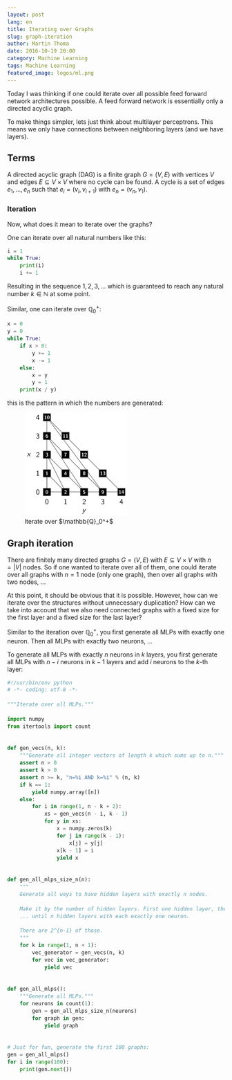 ```yaml
---
layout: post
lang: en
title: Iterating over Graphs
slug: graph-iteration
author: Martin Thoma
date: 2016-10-19 20:00
category: Machine Learning
tags: Machine Learning
featured_image: logos/ml.png
---
```

Today I was thinking if one could iterate over all possible feed forward network
architectures possible. A feed forward network is essentially only a directed
acyclic graph.

To make things simpler, lets just think about multilayer perceptrons. This
means we only have connections between neighboring layers (and we have layers).


## Terms

A directed acyclic graph (DAG) is a finite graph $G = (V, E)$ with vertices $V$
and edges $E \subseteq V \times V$ where no cycle can be found. A cycle is a
set of edges $e_1, \dots, e_n$ such that $e_i = (v_i, v_{i+1})$ with $e_n =
(v_n, v_1)$.


### Iteration

Now, what does it mean to iterate over the graphs?

One can iterate over all natural numbers like this:

```python
i = 1
while True:
    print(i)
    i += 1
```

Resulting in the sequence $1, 2, 3, \dots$ which is guaranteed to reach any
natural number $k \in \mathbb{N}$ at some point.

Similar, one can iterate over $\mathbb{Q}_0^+$:

```python
x = 0
y = 0
while True:
    if x > 0:
        y += 1
        x -= 1
    else:
        x = y
        y = 1
    print(x / y)
```

this is the pattern in which the numbers are generated:

<figure class="wp-caption aligncenter img-thumbnail">
    <img src="../images/2016/10/iterate-q.png" alt="Iterate over Q+" />
    <figcaption class="text-center">Iterate over $\mathbb{Q}_0^+$</figcaption>
</figure>


## Graph iteration

There are finitely many directed graphs $G = (V, E)$ with $E \subseteq V \times V$ with $n = |V|$ nodes. So if one wanted to iterate over all of them, one could iterate over all graphs with $n=1$ node (only one graph), then over all graphs with two nodes, ...

At this point, it should be obvious that it is possible. However, how can we
iterate over the structures without unnecessary duplication? How can we take
into account that we also need connected graphs with a fixed size for the
first layer and a fixed size for the last layer?

Similar to the iteration over $\mathbb{Q}_0^+$, you first generate all MLPs
with exactly one neuron. Then all MLPs with exactly two neurons, ...

To generate all MLPs with exactly $n$ neurons in $k$ layers, you first generate
all MLPs with $n-i$ neurons in $k-1$ layers and add $i$ neurons to the $k$-th
layer:

```python
#!/usr/bin/env python
# -*- coding: utf-8 -*-

"""Iterate over all MLPs."""

import numpy
from itertools import count


def gen_vecs(n, k):
    """Generate all integer vectors of length k which sums up to n."""
    assert n > 0
    assert k > 0
    assert n >= k, "n=%i AND k=%i" % (n, k)
    if k == 1:
        yield numpy.array([n])
    else:
        for i in range(1, n - k + 2):
            xs = gen_vecs(n - i, k - 1)
            for y in xs:
                x = numpy.zeros(k)
                for j in range(k - 1):
                    x[j] = y[j]
                x[k - 1] = i
                yield x


def gen_all_mlps_size_n(n):
    """
    Generate all ways to have hidden layers with exactly n nodes.

    Make it by the number of hidden layers. First one hidden layer, then two,
    ... until n hidden layers with each exactly one neuron.

    There are 2^{n-1} of those.
    """
    for k in range(1, n + 1):
        vec_generator = gen_vecs(n, k)
        for vec in vec_generator:
            yield vec


def gen_all_mlps():
    """Generate all MLPs."""
    for neurons in count(1):
        gen = gen_all_mlps_size_n(neurons)
        for graph in gen:
            yield graph


# Just for fun, generate the first 100 graphs:
gen = gen_all_mlps()
for i in range(100):
    print(gen.next())
```
